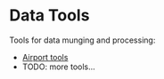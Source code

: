 # Data Tools
Tools for data munging and processing:
- [Airport tools](airportdata/README.md)
- TODO: more tools...

